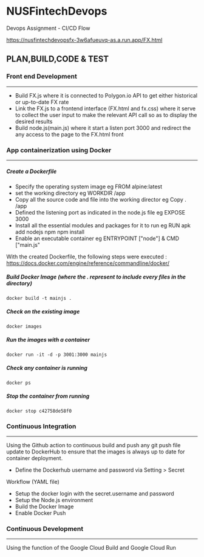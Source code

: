 # NUSFintechDevops
Devops Assignment - CI/CD Flow

https://nusfintechdevopsfx-3w6afueuvq-as.a.run.app/FX.html


## PLAN,BUILD,CODE & TEST

### Front end Development
***
- Build FX.js where it is connected to Polygon.io API to get either historical or up-to-date FX rate
- Link the FX.js to a frontend interface (FX.html and fx.css) where it serve to collect the user input to make the relevant API call so as to display the desired results
- Build node.js(main.js) where it start a listen port 3000 and redirect the any access to the page to the FX.html front

### App containerization using Docker
***
##### Create a Dockerfile

- Specify the operating system image                            eg FROM alpine:latest
- set the working directory                                     eg WORKDIR /app
- Copy all the source code and file into the working director   eg Copy . /app
- Defined the listening port as indicated in the node.js file   eg EXPOSE 3000
- Install all the essential modules and packages for it to run  eg RUN apk add nodejs npm npm install
- Enable an executable container                                eg ENTRYPOINT ["node"] & CMD ["main.js"

With the created Dockerfile, the following steps were executed :
https://docs.docker.com/engine/reference/commandline/docker/

##### Build Docker Image (where the . represent to include every files in the directory)
```docker build -t mainjs . ```

##### Check on the existing image
```docker images ```

##### Run the images with a container
```docker run -it -d -p 3001:3000 mainjs ```

##### Check any container is running
```docker ps ```

##### Stop the container from running
 ```docker stop c42758de58f0 ```
 
### Continuous Integration
***
Using the Github action to continuous build and push any git push file update to DockerHub to ensure that the images is always up to date for container deployment.

- Define the Dockerhub username and password via Setting > Secret

Workflow (YAML file)
- Setup the docker login with the secret.username and password
- Setup the Node.js environment
- Build the Docker Image
- Enable Docker Push

### Continuous Development 
***
Using the function of the Google Cloud Build and Google Cloud Run






